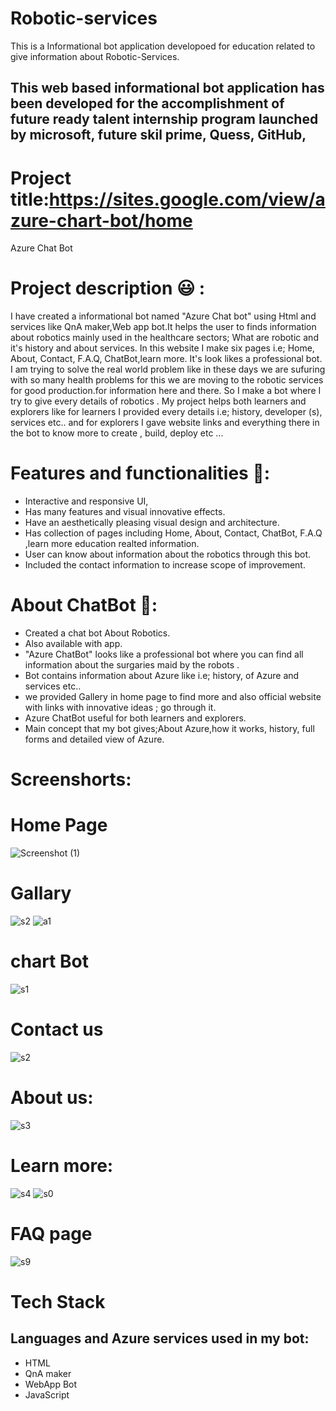 # Robotic-services
This is a Informational bot application developoed for education related to give information about Robotic-Services.

## This web based informational bot application has been developed for the accomplishment of future ready talent internship program launched by microsoft, future skil prime, Quess, GitHub,
# Project title:https://sites.google.com/view/azure-chart-bot/home
   Azure Chat Bot
# Project description 😃 :
I have created a informational bot named "Azure Chat bot" using Html and services like QnA maker,Web app bot.It helps the user to finds information about robotics mainly used in the healthcare sectors; What are robotic  and it's history and about services. In this website I make six pages i.e; Home, About, Contact, F.A.Q, ChatBot,learn more. It's look likes a professional bot. I am trying to solve the real world problem like in these days we are sufuring with so many health problems for this we are moving to the robotic services for good  production.for information here and there. So I make a bot where I try to give every details of robotics . My project helps both learners and explorers like for learners I provided every details i.e; history, developer (s), services etc.. and for explorers I gave website links and everything there in the bot to know more to create , build, deploy etc ...

# Features and functionalities 🧐:
 - Interactive and responsive UI,
 - Has many features and visual innovative effects.
 - Have an aesthetically pleasing visual design and architecture.
 - Has collection of pages including Home, About, Contact, ChatBot, F.A.Q ,learn more education  realted information.
- User can know about information about the robotics through this bot.
 - Included the contact information to increase scope of improvement.

# About ChatBot 💬:
- Created a chat bot About Robotics.
- Also available with app.
- "Azure ChatBot" looks like a professional bot where you can find all information about the surgaries maid by the robots .
- Bot contains information about Azure like i.e; history, of Azure and services etc..
- we provided Gallery in home page to find more and also official website with links with innovative ideas ; go through it.
- Azure ChatBot useful for both learners and explorers.
- Main concept that my bot gives;About Azure,how it works, history, full forms and detailed view of Azure.
# Screenshorts:

# Home Page

![Screenshot (1)](https://user-images.githubusercontent.com/114461199/192855686-60083000-85e6-4403-b0b8-b514b4dbfe50.png)

# Gallary

![s2](https://user-images.githubusercontent.com/114461199/192852330-356df3db-d237-4800-9dfc-da96973ce6e0.png)
![a1](https://user-images.githubusercontent.com/114461199/192856158-23280c78-57e3-4b69-a94e-ffbd6f723fb8.png)

# chart Bot

![s1](https://user-images.githubusercontent.com/114461199/192850881-729141d4-c6e6-4fe9-b900-26765429d63d.png)

# Contact us

![s2](https://user-images.githubusercontent.com/114461199/192852468-dee23d54-4137-4e32-af82-c00cf7a8febc.png)

# About us:

![s3](https://user-images.githubusercontent.com/114461199/192852985-452aecd4-3432-43f4-8da9-f3bbe58b9d92.png)

# Learn more:

![s4](https://user-images.githubusercontent.com/114461199/192853140-0a674493-2614-4b79-bd08-c24dd1c73a07.png)
![s0](https://user-images.githubusercontent.com/114461199/192853912-587ccaa2-1780-4c50-97be-46ca57145544.png)

# FAQ page

![s9](https://user-images.githubusercontent.com/114461199/192855136-802c463e-d591-43d6-8dd8-44d9ef3fd963.png)





# Tech Stack


## Languages and Azure services used in my bot:
- HTML
- QnA maker
- WebApp Bot
- JavaScript












